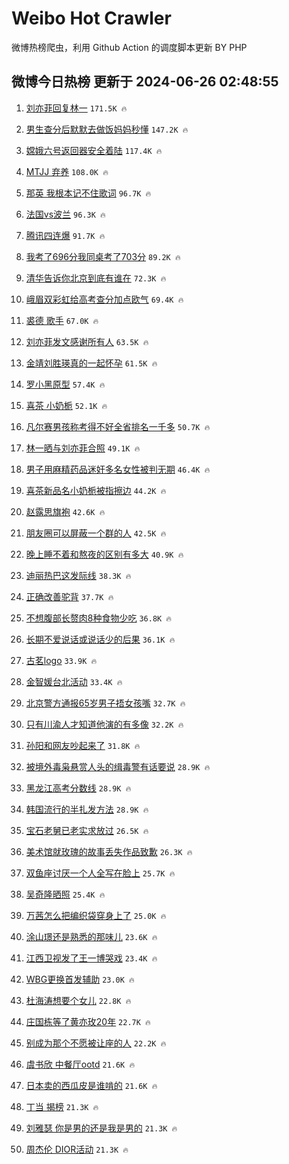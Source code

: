 # Weibo Hot Crawler 



微博热榜爬虫，利用 Github Action 的调度脚本更新 BY PHP 


## 微博今日热榜 更新于 2024-06-26 02:48:55 
1. [刘亦菲回复林一](https://s.weibo.com/weibo?q=%23%E5%88%98%E4%BA%A6%E8%8F%B2%E5%9B%9E%E5%A4%8D%E6%9E%97%E4%B8%80%23&t=31&band_rank=1&Refer=top) `171.5K 🔥` 

1. [男生查分后默默去做饭妈妈秒懂](https://s.weibo.com/weibo?q=%23%E7%94%B7%E7%94%9F%E6%9F%A5%E5%88%86%E5%90%8E%E9%BB%98%E9%BB%98%E5%8E%BB%E5%81%9A%E9%A5%AD%E5%A6%88%E5%A6%88%E7%A7%92%E6%87%82%23&t=31&band_rank=2&Refer=top) `147.2K 🔥` 

1. [嫦娥六号返回器安全着陆](https://s.weibo.com/weibo?q=%23%E5%AB%A6%E5%A8%A5%E5%85%AD%E5%8F%B7%E8%BF%94%E5%9B%9E%E5%99%A8%E5%AE%89%E5%85%A8%E7%9D%80%E9%99%86%23&t=31&band_rank=3&Refer=top) `117.4K 🔥` 

1. [MTJJ 弃养](https://s.weibo.com/weibo?q=MTJJ%20%E5%BC%83%E5%85%BB&t=31&band_rank=4&Refer=top) `108.0K 🔥` 

1. [那英 我根本记不住歌词](https://s.weibo.com/weibo?q=%E9%82%A3%E8%8B%B1%20%E6%88%91%E6%A0%B9%E6%9C%AC%E8%AE%B0%E4%B8%8D%E4%BD%8F%E6%AD%8C%E8%AF%8D&t=31&band_rank=5&Refer=top) `96.7K 🔥` 

1. [法国vs波兰](https://s.weibo.com/weibo?q=%E6%B3%95%E5%9B%BDvs%E6%B3%A2%E5%85%B0&t=31&band_rank=6&Refer=top) `96.3K 🔥` 

1. [腾讯四连爆](https://s.weibo.com/weibo?q=%23%E8%85%BE%E8%AE%AF%E5%9B%9B%E8%BF%9E%E7%88%86%23&t=31&band_rank=7&Refer=top) `91.7K 🔥` 

1. [我考了696分我同桌考了703分](https://s.weibo.com/weibo?q=%23%E6%88%91%E8%80%83%E4%BA%86696%E5%88%86%E6%88%91%E5%90%8C%E6%A1%8C%E8%80%83%E4%BA%86703%E5%88%86%23&t=31&band_rank=8&Refer=top) `89.2K 🔥` 

1. [清华告诉你北京到底有谁在](https://s.weibo.com/weibo?q=%23%E6%B8%85%E5%8D%8E%E5%91%8A%E8%AF%89%E4%BD%A0%E5%8C%97%E4%BA%AC%E5%88%B0%E5%BA%95%E6%9C%89%E8%B0%81%E5%9C%A8%23&t=31&band_rank=9&Refer=top) `72.3K 🔥` 

1. [峨眉双彩虹给高考查分加点欧气](https://s.weibo.com/weibo?q=%23%E5%B3%A8%E7%9C%89%E5%8F%8C%E5%BD%A9%E8%99%B9%E7%BB%99%E9%AB%98%E8%80%83%E6%9F%A5%E5%88%86%E5%8A%A0%E7%82%B9%E6%AC%A7%E6%B0%94%23&t=31&band_rank=10&Refer=top) `69.4K 🔥` 

1. [裘德 歌手](https://s.weibo.com/weibo?q=%E8%A3%98%E5%BE%B7%20%E6%AD%8C%E6%89%8B&t=31&band_rank=11&Refer=top) `67.0K 🔥` 

1. [刘亦菲发文感谢所有人](https://s.weibo.com/weibo?q=%23%E5%88%98%E4%BA%A6%E8%8F%B2%E5%8F%91%E6%96%87%E6%84%9F%E8%B0%A2%E6%89%80%E6%9C%89%E4%BA%BA%23&t=31&band_rank=12&Refer=top) `63.5K 🔥` 

1. [金靖刘胜瑛真的一起怀孕](https://s.weibo.com/weibo?q=%23%E9%87%91%E9%9D%96%E5%88%98%E8%83%9C%E7%91%9B%E7%9C%9F%E7%9A%84%E4%B8%80%E8%B5%B7%E6%80%80%E5%AD%95%23&t=31&band_rank=13&Refer=top) `61.5K 🔥` 

1. [罗小黑原型](https://s.weibo.com/weibo?q=%E7%BD%97%E5%B0%8F%E9%BB%91%E5%8E%9F%E5%9E%8B&t=31&band_rank=14&Refer=top) `57.4K 🔥` 

1. [喜茶 小奶栀](https://s.weibo.com/weibo?q=%E5%96%9C%E8%8C%B6%20%E5%B0%8F%E5%A5%B6%E6%A0%80&t=31&band_rank=15&Refer=top) `52.1K 🔥` 

1. [凡尔赛男孩称考得不好全省排名一千多](https://s.weibo.com/weibo?q=%23%E5%87%A1%E5%B0%94%E8%B5%9B%E7%94%B7%E5%AD%A9%E7%A7%B0%E8%80%83%E5%BE%97%E4%B8%8D%E5%A5%BD%E5%85%A8%E7%9C%81%E6%8E%92%E5%90%8D%E4%B8%80%E5%8D%83%E5%A4%9A%23&t=31&band_rank=16&Refer=top) `50.7K 🔥` 

1. [林一晒与刘亦菲合照](https://s.weibo.com/weibo?q=%23%E6%9E%97%E4%B8%80%E6%99%92%E4%B8%8E%E5%88%98%E4%BA%A6%E8%8F%B2%E5%90%88%E7%85%A7%23&t=31&band_rank=17&Refer=top) `49.1K 🔥` 

1. [男子用麻精药品迷奸多名女性被判无期](https://s.weibo.com/weibo?q=%23%E7%94%B7%E5%AD%90%E7%94%A8%E9%BA%BB%E7%B2%BE%E8%8D%AF%E5%93%81%E8%BF%B7%E5%A5%B8%E5%A4%9A%E5%90%8D%E5%A5%B3%E6%80%A7%E8%A2%AB%E5%88%A4%E6%97%A0%E6%9C%9F%23&t=31&band_rank=18&Refer=top) `46.4K 🔥` 

1. [喜茶新品名小奶栀被指擦边](https://s.weibo.com/weibo?q=%23%E5%96%9C%E8%8C%B6%E6%96%B0%E5%93%81%E5%90%8D%E5%B0%8F%E5%A5%B6%E6%A0%80%E8%A2%AB%E6%8C%87%E6%93%A6%E8%BE%B9%23&t=31&band_rank=19&Refer=top) `44.2K 🔥` 

1. [赵露思旗袍](https://s.weibo.com/weibo?q=%E8%B5%B5%E9%9C%B2%E6%80%9D%E6%97%97%E8%A2%8D&t=31&band_rank=20&Refer=top) `42.6K 🔥` 

1. [朋友圈可以屏蔽一个群的人](https://s.weibo.com/weibo?q=%23%E6%9C%8B%E5%8F%8B%E5%9C%88%E5%8F%AF%E4%BB%A5%E5%B1%8F%E8%94%BD%E4%B8%80%E4%B8%AA%E7%BE%A4%E7%9A%84%E4%BA%BA%23&t=31&band_rank=21&Refer=top) `42.5K 🔥` 

1. [晚上睡不着和熬夜的区别有多大](https://s.weibo.com/weibo?q=%23%E6%99%9A%E4%B8%8A%E7%9D%A1%E4%B8%8D%E7%9D%80%E5%92%8C%E7%86%AC%E5%A4%9C%E7%9A%84%E5%8C%BA%E5%88%AB%E6%9C%89%E5%A4%9A%E5%A4%A7%23&t=31&band_rank=22&Refer=top) `40.9K 🔥` 

1. [迪丽热巴这发际线](https://s.weibo.com/weibo?q=%23%E8%BF%AA%E4%B8%BD%E7%83%AD%E5%B7%B4%E8%BF%99%E5%8F%91%E9%99%85%E7%BA%BF%23&t=31&band_rank=23&Refer=top) `38.3K 🔥` 

1. [正确改善驼背](https://s.weibo.com/weibo?q=%E6%AD%A3%E7%A1%AE%E6%94%B9%E5%96%84%E9%A9%BC%E8%83%8C&t=31&band_rank=24&Refer=top) `37.7K 🔥` 

1. [不想腹部长赘肉8种食物少吃](https://s.weibo.com/weibo?q=%23%E4%B8%8D%E6%83%B3%E8%85%B9%E9%83%A8%E9%95%BF%E8%B5%98%E8%82%898%E7%A7%8D%E9%A3%9F%E7%89%A9%E5%B0%91%E5%90%83%23&t=31&band_rank=25&Refer=top) `36.8K 🔥` 

1. [长期不爱说话或说话少的后果](https://s.weibo.com/weibo?q=%23%E9%95%BF%E6%9C%9F%E4%B8%8D%E7%88%B1%E8%AF%B4%E8%AF%9D%E6%88%96%E8%AF%B4%E8%AF%9D%E5%B0%91%E7%9A%84%E5%90%8E%E6%9E%9C%23&t=31&band_rank=26&Refer=top) `36.1K 🔥` 

1. [古茗logo](https://s.weibo.com/weibo?q=%E5%8F%A4%E8%8C%97logo&t=31&band_rank=27&Refer=top) `33.9K 🔥` 

1. [金智媛台北活动](https://s.weibo.com/weibo?q=%E9%87%91%E6%99%BA%E5%AA%9B%E5%8F%B0%E5%8C%97%E6%B4%BB%E5%8A%A8&t=31&band_rank=28&Refer=top) `33.4K 🔥` 

1. [北京警方通报65岁男子捂女孩嘴](https://s.weibo.com/weibo?q=%23%E5%8C%97%E4%BA%AC%E8%AD%A6%E6%96%B9%E9%80%9A%E6%8A%A565%E5%B2%81%E7%94%B7%E5%AD%90%E6%8D%82%E5%A5%B3%E5%AD%A9%E5%98%B4%23&t=31&band_rank=29&Refer=top) `32.7K 🔥` 

1. [只有川渝人才知道他演的有多像](https://s.weibo.com/weibo?q=%E5%8F%AA%E6%9C%89%E5%B7%9D%E6%B8%9D%E4%BA%BA%E6%89%8D%E7%9F%A5%E9%81%93%E4%BB%96%E6%BC%94%E7%9A%84%E6%9C%89%E5%A4%9A%E5%83%8F&t=31&band_rank=30&Refer=top) `32.2K 🔥` 

1. [孙阳和网友吵起来了](https://s.weibo.com/weibo?q=%23%E5%AD%99%E9%98%B3%E5%92%8C%E7%BD%91%E5%8F%8B%E5%90%B5%E8%B5%B7%E6%9D%A5%E4%BA%86%23&t=31&band_rank=31&Refer=top) `31.8K 🔥` 

1. [被境外毒枭悬赏人头的缉毒警有话要说](https://s.weibo.com/weibo?q=%23%E8%A2%AB%E5%A2%83%E5%A4%96%E6%AF%92%E6%9E%AD%E6%82%AC%E8%B5%8F%E4%BA%BA%E5%A4%B4%E7%9A%84%E7%BC%89%E6%AF%92%E8%AD%A6%E6%9C%89%E8%AF%9D%E8%A6%81%E8%AF%B4%23&t=31&band_rank=32&Refer=top) `28.9K 🔥` 

1. [黑龙江高考分数线](https://s.weibo.com/weibo?q=%23%E9%BB%91%E9%BE%99%E6%B1%9F%E9%AB%98%E8%80%83%E5%88%86%E6%95%B0%E7%BA%BF%23&t=31&band_rank=33&Refer=top) `28.9K 🔥` 

1. [韩国流行的半扎发方法](https://s.weibo.com/weibo?q=%23%E9%9F%A9%E5%9B%BD%E6%B5%81%E8%A1%8C%E7%9A%84%E5%8D%8A%E6%89%8E%E5%8F%91%E6%96%B9%E6%B3%95%23&t=31&band_rank=34&Refer=top) `28.9K 🔥` 

1. [宝石老舅已老实求放过](https://s.weibo.com/weibo?q=%23%E5%AE%9D%E7%9F%B3%E8%80%81%E8%88%85%E5%B7%B2%E8%80%81%E5%AE%9E%E6%B1%82%E6%94%BE%E8%BF%87%23&t=31&band_rank=35&Refer=top) `26.5K 🔥` 

1. [美术馆就玫瑰的故事丢失作品致歉](https://s.weibo.com/weibo?q=%23%E7%BE%8E%E6%9C%AF%E9%A6%86%E5%B0%B1%E7%8E%AB%E7%91%B0%E7%9A%84%E6%95%85%E4%BA%8B%E4%B8%A2%E5%A4%B1%E4%BD%9C%E5%93%81%E8%87%B4%E6%AD%89%23&t=31&band_rank=36&Refer=top) `26.3K 🔥` 

1. [双鱼座讨厌一个人全写在脸上](https://s.weibo.com/weibo?q=%23%E5%8F%8C%E9%B1%BC%E5%BA%A7%E8%AE%A8%E5%8E%8C%E4%B8%80%E4%B8%AA%E4%BA%BA%E5%85%A8%E5%86%99%E5%9C%A8%E8%84%B8%E4%B8%8A%23&t=31&band_rank=37&Refer=top) `25.7K 🔥` 

1. [吴奇隆晒照](https://s.weibo.com/weibo?q=%23%E5%90%B4%E5%A5%87%E9%9A%86%E6%99%92%E7%85%A7%23&t=31&band_rank=38&Refer=top) `25.4K 🔥` 

1. [万茜怎么把编织袋穿身上了](https://s.weibo.com/weibo?q=%23%E4%B8%87%E8%8C%9C%E6%80%8E%E4%B9%88%E6%8A%8A%E7%BC%96%E7%BB%87%E8%A2%8B%E7%A9%BF%E8%BA%AB%E4%B8%8A%E4%BA%86%23&t=31&band_rank=39&Refer=top) `25.0K 🔥` 

1. [涂山璟还是熟悉的那味儿](https://s.weibo.com/weibo?q=%E6%B6%82%E5%B1%B1%E7%92%9F%E8%BF%98%E6%98%AF%E7%86%9F%E6%82%89%E7%9A%84%E9%82%A3%E5%91%B3%E5%84%BF&t=31&band_rank=40&Refer=top) `23.6K 🔥` 

1. [江西卫视发了王一博哭戏](https://s.weibo.com/weibo?q=%23%E6%B1%9F%E8%A5%BF%E5%8D%AB%E8%A7%86%E5%8F%91%E4%BA%86%E7%8E%8B%E4%B8%80%E5%8D%9A%E5%93%AD%E6%88%8F%23&t=31&band_rank=41&Refer=top) `23.4K 🔥` 

1. [WBG更换首发辅助](https://s.weibo.com/weibo?q=%23WBG%E6%9B%B4%E6%8D%A2%E9%A6%96%E5%8F%91%E8%BE%85%E5%8A%A9%23&t=31&band_rank=42&Refer=top) `23.0K 🔥` 

1. [杜海涛想要个女儿](https://s.weibo.com/weibo?q=%23%E6%9D%9C%E6%B5%B7%E6%B6%9B%E6%83%B3%E8%A6%81%E4%B8%AA%E5%A5%B3%E5%84%BF%23&t=31&band_rank=43&Refer=top) `22.8K 🔥` 

1. [庄国栋等了黄亦玫20年](https://s.weibo.com/weibo?q=%23%E5%BA%84%E5%9B%BD%E6%A0%8B%E7%AD%89%E4%BA%86%E9%BB%84%E4%BA%A6%E7%8E%AB20%E5%B9%B4%23&t=31&band_rank=44&Refer=top) `22.7K 🔥` 

1. [别成为那个不愿被让座的人](https://s.weibo.com/weibo?q=%23%E5%88%AB%E6%88%90%E4%B8%BA%E9%82%A3%E4%B8%AA%E4%B8%8D%E6%84%BF%E8%A2%AB%E8%AE%A9%E5%BA%A7%E7%9A%84%E4%BA%BA%23&t=31&band_rank=45&Refer=top) `22.2K 🔥` 

1. [虞书欣 中餐厅ootd](https://s.weibo.com/weibo?q=%E8%99%9E%E4%B9%A6%E6%AC%A3%20%E4%B8%AD%E9%A4%90%E5%8E%85ootd&t=31&band_rank=46&Refer=top) `21.6K 🔥` 

1. [日本卖的西瓜皮是谁啃的](https://s.weibo.com/weibo?q=%23%E6%97%A5%E6%9C%AC%E5%8D%96%E7%9A%84%E8%A5%BF%E7%93%9C%E7%9A%AE%E6%98%AF%E8%B0%81%E5%95%83%E7%9A%84%23&t=31&band_rank=47&Refer=top) `21.6K 🔥` 

1. [丁当 揭榜](https://s.weibo.com/weibo?q=%E4%B8%81%E5%BD%93%20%E6%8F%AD%E6%A6%9C&t=31&band_rank=48&Refer=top) `21.3K 🔥` 

1. [刘雅瑟 你是男的还是我是男的](https://s.weibo.com/weibo?q=%E5%88%98%E9%9B%85%E7%91%9F%20%E4%BD%A0%E6%98%AF%E7%94%B7%E7%9A%84%E8%BF%98%E6%98%AF%E6%88%91%E6%98%AF%E7%94%B7%E7%9A%84&t=31&band_rank=49&Refer=top) `21.3K 🔥` 

1. [周杰伦 DIOR活动](https://s.weibo.com/weibo?q=%E5%91%A8%E6%9D%B0%E4%BC%A6%20DIOR%E6%B4%BB%E5%8A%A8&t=31&band_rank=50&Refer=top) `21.3K 🔥` 

